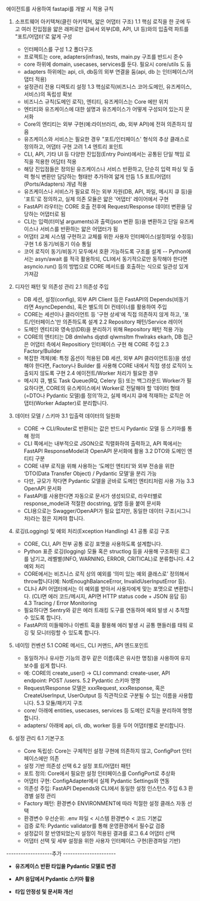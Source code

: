 에이전트를 사용하여 fastapi를 개발 시 적용 규칙

1. 소프트웨어 아키텍쳐(클린 아키텍쳐, 얇은 어댑터 구조)
 1.1 핵심 로직을 한 곳에 두고 여러 진입점을 얇은 래퍼로만 감싸서 외부(DB, API, UI 등)와의 입출력 파트를 "포트/어댑터'로 얇게 구성
     - 인터페이스를 구성
 1.2 폴더구조
     - 프로젝트는 core, adapters(infras), tests, main.py 구조를 반드시 준수
     - core 하위에 domain, usecases, services를 둔다. 필요시 core/utils 도 둠
     - adapters 하위에는 api, cli, db등의 외부 연결을 둠(api, db 는 인터페이스/어댑터 적용)
     - 설정관리 전용 디렉토리 설정
 1.3 핵심로직(비즈니스 코어:도메인, 유즈케이스, 서비스)의 독립성 확보
     - 비즈니스 규칙(도메인 로직), 엔티티, 유즈케이스는 Core 에만 위치
     - 엔티티와 유즈케이스에 대한 설명과 유즈케이스가 어떻게 구성되어 있는지 문서화
     - Core의 엔티티는 외부 구현(예:라이브러리, db, 외부 API)에 전혀 의존하지 않음
     - 유즈케이스와 서비스는 필요한 경우 "포트/인터페이스' 형식의 추상 클래스로 정의하고, 어댑터 구현 고려
 1.4 엔트리 포인트
     - CLI, API, 기타 UI 등 다양한 진입점(Entry Point)에서는 공통된 단일 책임  로직을 적용한 어답터 적용
     - 해당 진입점들은 정의된 유즈케이스나 서비스 반환하고, 단순히 입력 파싱 및 출력 형식 변환만 담당하는 형태만 추가하여 얇게 만듬
 1.5 포트/어댑터(Ports/Adapters) 개념 적용
     - 유즈케이스나 서비스가 필요로 하는 외부 자원(DB, API, 파일, 메시지 큐 등)을 '포트'로 정의하고, 실제 의존 모듈은 얇은 '어댑터' 레이어에서 구현
     - FastAPI 라우터는 CORE 호출 전후에 Request/Response 데이터 변환을 담당하는 어댑터로 됨
     - CLI는 입력(터미널 arguments)과 출력(json 변환 등)을 변환하고 단일 유즈케이스나 서비스를 반환하는 얇은 어댑터가 됨
     - 어댑터 교체 시스템 구현하고 교체를 위한 사용자 인터페이스(설정파일 수정등) 구현
 1.6 동기/비동기 이슈 통일
     - 코어 로직이 동기/비동기 모두에서 호환 가능하도록 구조를 설계
     -- Python에서는 asyn/await 를 적극 활용하되, CLI에서 동기적으로만 동작해야 한다면 asyncio.run() 등의 방법으로 CORE 메서드를 호출하는 식으로 일관성 있게 가져감

2. 디자인 패턴 및 의존성 관리
2.1 의존성 주입
   - DB 세션, 설정(config), 외부 API Client 등은 FastAPI의 Depends(비동기 라면 AsyncDepends), 혹은 별도의 DI 컨테이너를 활용하여 주입
   - CORE는 세션이나 클라이언트 등 '구현 상세'에 직접 의존하지 않게 하고, '포트/인터페이스'만 의존하도록 설계
2.2 Repository 패턴/Service 레이어
   - 도메인 엔티티와 영속성(DB)을 분리하기 위해 Repository 패턴 적용 가능
   - CORE의 엔티티는 DB dmlwhs djqtdl qlwmsltm fhwlraks ekarh, DB 접근은 어댑터 측에서 Repositiory 인터페이스 구현 해 CORE 주입
2.3 Factory/Builder
   - 복잡한 객체(예: 특정 옵션이 적용된 DB 세션, 외부 API 클라이언트등)을 생성해야 한다면, Factory나 Builder 를 사용해 CORE 내에서 직접 생성 로직이 노출되지 않도록 구현
2.4 에이전트/Worker 처리가 필요한 경우
   - 메시지 큐, 별도 Task Queue(RQ, Celery 등) 또는 백그라운드 Worker가 필요하다면, CORE의 유스케이스에서 Worker로 전달해야 할 ‘데이터 형태(=DTO나 Pydantic 모델)를 정의’하고, 실제 메시지 큐에 적재하는 로직은 어댑터(Worker Adapter)로 분리합니다.

3. 데이터 모델 / 스키마
3.1 입출력 데이터의 일원화
   - CORE → CLI/Router로 반환되는 값은 반드시 Pydantic 모델 등 스키마를 통해 정의
   - CLI 쪽에서는 내부적으로 JSON으로 직렬화하여 출력하고, API 쪽에서는 FastAPI ResponseModel과 OpenAPI 문서화에 활용
3.2 DTO와 도메인 엔티티 구분
   - CORE 내부 로직을 위해 사용하는 ‘도메인 엔티티’와 외부 전송을 위한 ‘DTO(Data Transfer Object) / Pydantic 모델’을 분리 가능
   - 다만, 규모가 작다면 Pydantic 모델을 곧바로 도메인 엔티티처럼 사용 가능
3.3 OpenAPI 문서화
   - FastAPI를 사용한다면 자동으로 문서가 생성되므로, 라우터별로 response_model과 적절한 docstring, 설명 등을 붙여 문서화
   - CLI용으로는 Swagger/OpenAPI가 필요 없지만, 동일한 데이터 구조(시그니처)라는 점은 지켜야 합니다.

4. 로깅(Logging) 및 예외 처리(Exception Handling)
4.1 공통 로깅 구조
   - CORE, CLI, API 전부 공통 로깅 포맷을 사용하도록 설계합니다.
   - Python 표준 로깅(logging) 모듈 혹은 structlog 등을 사용해 구조화된 로그를 남기고, 레벨별(INFO, WARNING, ERROR, CRITICAL)로 분류합니다.
4.2 예외 처리
   - CORE에서는 비즈니스 로직 상의 예외를 ‘의미 있는 예외 클래스로’ 정의해서 throw합니다(예: NotEnoughBalanceError, InvalidUserInputError 등).
   - CLI나 API 어댑터에서는 이 예외를 받아서 사용자에게 맞는 포맷으로 변환합니다. (CLI면 에러 코드/메시지, API면 HTTP status code + JSON 응답 등)
4.3 Tracing / Error Monitoring
   - 필요하다면 Sentry와 같은 에러 트래킹 도구를 연동하여 예외 발생 시 추적할 수 있도록 합니다.
   - FastAPI의 미들웨어나 이벤트 훅을 활용해 에러 발생 시 공통 핸들러를 태워 로깅 및 모니터링할 수 있도록 합니다.

5. 네이밍 컨벤션
5.1 CORE 메서드, CLI 커맨드, API 엔드포인트
   - 동일하거나 유사한 기능의 경우 같은 이름(혹은 유사한 명칭)을 사용하여 유지보수를 쉽게 합니다.
   - 예: CORE의 create_user() → CLI command: create-user, API endpoint: POST /users.
5.2 Pydantic 스키마 명명
   - Request/Response 모델은 xxxRequest, xxxResponse, 혹은 CreateUserInput, UserOutput 등 직관적으로 구분될 수 있는 이름을 사용합니다.
5.3 모듈/패키지 구조
   - core/ 아래에 entities, usecases, services 등 도메인 로직을 분리하여 명명합니다.
   - adapters/ 아래에 api, cli, db, worker 등을 두어 어댑터별로 분리합니다.

6. 설정 관리
6.1 기본구조
   - Core 독립성: Core는 구체적인 설정 구현에 의존하지 않고, ConfigPort 인터페이스에만 의존
   - 설정 기반 의존성 선택
6.2 설정 포트/어댑터 패턴
   - 포트 정의: Core에서 필요한 설정 인터페이스를 ConfigPort로 추상화
   - 어댑터 구현: ConfigAdapter에서 실제 Pydantic Settings와 연동
   - 의존성 주입: FastAPI Depends와 CLI에서 동일한 설정 인스턴스 주입
6.3 환경별 설정 관리
   - Factory 패턴: 환경변수 ENVIRONMENT에 따라 적절한 설정 클래스 자동 선택
   - 환경변수 우선순위: .env 파일 < 시스템 환경변수 < 코드 기본값
   - 검증 로직: Pydantic validator를 통해 운영환경에서 필수값 검증
   - 설정값이 잘 반영되었는지 설정이 적용된 결과를 로그
6.4 어댑터 선택 
   - 어댑터 선택 및 세부 설정을 위한 사용자 인터페이스 구현(환경파일 기반)



-------------------추가 ----------------------
- __유즈케이스 반환 타입을 Pydantic 모델로 변경__

- __API 응답에서 Pydantic 스키마 활용__

- __타입 안정성 및 문서화 개선__
